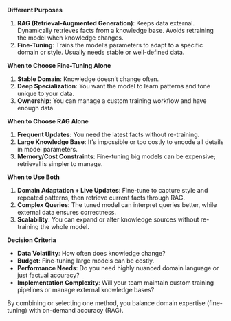 **Different Purposes**  
1. **RAG (Retrieval-Augmented Generation)**: Keeps data external. Dynamically retrieves facts from a knowledge base. Avoids retraining the model when knowledge changes.  
2. **Fine-Tuning**: Trains the model’s parameters to adapt to a specific domain or style. Usually needs stable or well-defined data.

**When to Choose Fine-Tuning Alone**  
1. **Stable Domain**: Knowledge doesn’t change often.  
2. **Deep Specialization**: You want the model to learn patterns and tone unique to your data.  
3. **Ownership**: You can manage a custom training workflow and have enough data.

**When to Choose RAG Alone**  
1. **Frequent Updates**: You need the latest facts without re-training.  
2. **Large Knowledge Base**: It’s impossible or too costly to encode all details in model parameters.  
3. **Memory/Cost Constraints**: Fine-tuning big models can be expensive; retrieval is simpler to manage.

**When to Use Both**  
1. **Domain Adaptation + Live Updates**: Fine-tune to capture style and repeated patterns, then retrieve current facts through RAG.  
2. **Complex Queries**: The tuned model can interpret queries better, while external data ensures correctness.  
3. **Scalability**: You can expand or alter knowledge sources without re-training the whole model.

**Decision Criteria**  
- **Data Volatility**: How often does knowledge change?  
- **Budget**: Fine-tuning large models can be costly.  
- **Performance Needs**: Do you need highly nuanced domain language or just factual accuracy?  
- **Implementation Complexity**: Will your team maintain custom training pipelines or manage external knowledge bases?

By combining or selecting one method, you balance domain expertise (fine-tuning) with on-demand accuracy (RAG).